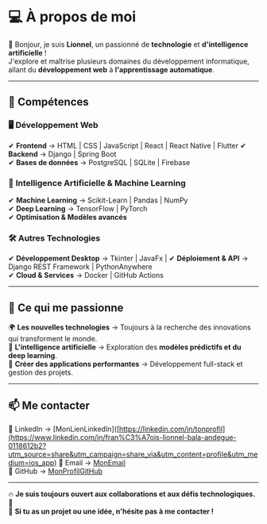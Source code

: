 # 💻 À propos de moi  

👋 Bonjour, je suis **Lionnel**, un passionné de **technologie** et **d'intelligence artificielle** !  
J'explore et maîtrise plusieurs domaines du développement informatique, allant du **développement web** à **l'apprentissage automatique**.  

---

## 🚀 Compétences  

### 🖥️ **Développement Web**  
✔ **Frontend** → HTML | CSS | JavaScript | React | React Native | Flutter 
✔ **Backend** → Django | Spring Boot  
✔ **Bases de données** → PostgreSQL | SQLite | Firebase  

### 🔬 **Intelligence Artificielle & Machine Learning**  
✔ **Machine Learning** → Scikit-Learn | Pandas | NumPy  
✔ **Deep Learning** → TensorFlow | PyTorch  
✔ **Optimisation & Modèles avancés**  

### 🛠️ **Autres Technologies**  
✔ **Développement Desktop** → Tkinter | JavaFx |
✔ **Déploiement & API** → Django REST Framework | PythonAnywhere  
✔ **Cloud & Services** → Docker | GitHub Actions  

---

## 🎯 **Ce qui me passionne**  
🌍 **Les nouvelles technologies** → Toujours à la recherche des innovations qui transforment le monde.  
🧠 **L'intelligence artificielle** → Exploration des **modèles prédictifs et du deep learning**.  
🚀 **Créer des applications performantes** → Développement full-stack et gestion des projets.  

---

## 📫 **Me contacter**  
💼 LinkedIn → [MonLienLinkedIn]([https://linkedin.com/in/tonprofil](https://www.linkedin.com/in/fran%C3%A7ois-lionnel-bala-andegue-0118612b2?utm_source=share&utm_campaign=share_via&utm_content=profile&utm_medium=ios_app) 
📧 Email → [MonEmail](mailto:balaandeguefrancoislionnel@gmail.com)  
📌 GitHub → [MonProfilGitHub](https://github.com/BalaAndegue)  

---

🔥 **Je suis toujours ouvert aux collaborations et aux défis technologiques.** 🚀  
🎯 **Si tu as un projet ou une idée, n'hésite pas à me contacter !**  


